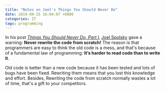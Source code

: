 ```yaml
---
title: "Notes on Joel's Things You Should Never Do"
date: 2019-09-25 16:04:07 +0800
categories: IT
tags: programming
---
```


In his post [*Things You Should Never Do, Part I*](https://www.joelonsoftware.com/2000/04/06/things-you-should-never-do-part-i/), [Joel Spolsky](https://www.joelonsoftware.com/) gave a warning: **Never rewrite the code from scratch!** The reason is that programmers are easy to think the old code is a mess, and that's because of a fundamental law of programming: **It’s harder to read code than to write it**.

Old code is better than a new code because it has been tested and lots of bugs have been fixed. Rewriting them means that you lost this knowledge and effort. Besides, Rewriting the code from scratch normally wastes a lot of time, that's a gift to your competitors.
